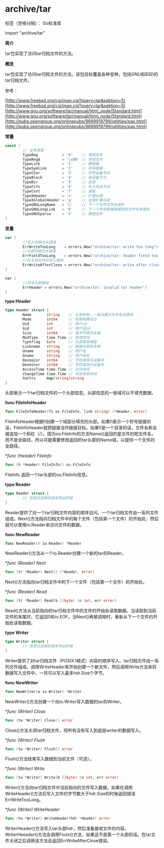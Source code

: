 # archive/tar

标签（空格分隔）： Go标准库

import "archive/tar"

**简介**

tar包实现了访问tar归档文件的方法。

**概览**

tar包实现了访问tar归档文件的方法。该包目标覆盖各种变种，包括GNU和BSD的tar归档文件。

参考：

[http://www.freebsd.org/cgi/man.cgi?query=tar&sektion=5](http://www.freebsd.org/cgi/man.cgi?query=tar&sektion=5)
[http://www.gnu.org/software/tar/manual/html_node/Standard.html](http://www.gnu.org/software/tar/manual/html_node/Standard.html)
[http://pubs.opengroup.org/onlinepubs/9699919799/utilities/pax.html](http://pubs.opengroup.org/onlinepubs/9699919799/utilities/pax.html)

**常量**

```go
const (
        // 文件类型
        TypeReg           = '0'    // 常规文件
        TypeRegA          = '\x00' // 常规文件
        TypeLink          = '1'    // 硬链接
        TypeSymlink       = '2'    // 符号链接
        TypeChar          = '3'    // 字符设备节点
        TypeBlock         = '4'    // 块设备节点
        TypeDir           = '5'    // 目录
        TypeFifo          = '6'    // 先入先出节点
        TypeCont          = '7'    // 保留
        TypeXHeader       = 'x'    // 扩展头部
        TypeXGlobalHeader = 'g'    // 全局扩展头部
        TypeGNULongName   = 'L'    // 下一个文件文件名很长
        TypeGNULongLink   = 'K'    // 下一个符号链接链接到的文件名称很长
        TypeGNUSparse     = 'S'    // 稀疏文件
)
```

**变量**

```go
var (
        //写入内容太长错误
        ErrWriteTooLong    = errors.New("archive/tar: write too long")
        //头部内容太长错误
        ErrFieldTooLong    = errors.New("archive/tar: header field too long")
        //在关闭文件后写入错误
        ErrWriteAfterClose = errors.New("archive/tar: write after close")
)

var (
        //非法头部错误
        ErrHeader = errors.New("archive/tar: invalid tar header")
)
```

**type Header**
```go
type Header struct {
        Name       string    // 头部名称，一般设置为文件名全路径
        Mode       int64     // 权限和模式位
        Uid        int       // 用户id
        Gid        int       // 用户组id
        Size       int64     // 按字节表示长度
        ModTime    time.Time // 修改时间
        Typeflag   byte      // 头部条目类型
        Linkname   string    // 链接的目标名称
        Uname      string    // 用户名
        Gname      string    // 用户组名
        Devmajor   int64     // 字符或块主设备号
        Devminor   int64     // 字符或块次设备号
        AccessTime time.Time // 访问时间
        ChangeTime time.Time // 状态改变时间
        Xattrs     map[string]string
}
```
头部表示一个tar归档文件的一个头部信息。头部信息的一些域可以不填充数据。

**func FileInfoHeader**
```go
func FileInfoHeader(fi os.FileInfo, link string) (*Header, error)
```
FileInfoHeader根据fi创建一个域部分填充的头部。如果fi表示一个符号链接的话，FileInfoHeader就把链接当作链接目标。如果fi是一个目录的话，文件名称会被追加一个斜杠（/）。因为os.FileInfo的方法Name()返回的是文件的短文件名，而不是全路径，所以可能需要修改返回的tar头部的Name域，以提供一个文件的全路径。

**func (*Header) FileInfo**
```go
func (h *Header) FileInfo() os.FileInfo
```
FileInfo 返回一个tar头部的os.FileInfo信息。

**type Reader**

```go
type Reader struct {
        // 包含过滤掉的或未导出的域
}
```
Reader提供了对一个tar归档文件内容的顺序访问。一个tar归档文件由一系列文件组成。Next()方法指向归档文件中的每个文件（包括第一个文件）的开始处，然后就可以使用io.Reader来访问文件的数据。

**func NewReader**
```go
func NewReader(r io.Reader) *Reader
```
NewReader()方法从一个io.Reader创建一个新的tar的Reader。

**func (*Reader) Next**
```go
func (tr *Reader) Next() (*Header, error)
```
Next()方法指向tar归档文件中的下一个文件（包括第一个文件）的开始处。

**func (*Reader) Read**
```go
func (tr *Reader) Read(b []byte) (n int, err error)
```
Read()方法从当前指向的tar归档文件中的文件的开始处读取数据。当读取到当前文件的末尾时，它返回0和io.EOF。当Next()再被调用时，重新从下一个文件的开始处读取数据。

**type Writer**
```go
type Writer struct {
        // 包含过滤掉的或未导出的域
}
```
Writer提供了对tar归档文件（POSIX.1格式）内容的顺序写入。tar归档文件由一系列文件组成。调用WriteHeader来开始创建一个新文件，然后调用Write方法来将数据写入文件中，一共可以写入最多hdr.Size个字节。

**func NewWriter**
```go
func NewWriter(w io.Writer) *Writer
```
NewWriter()方法创建一个向io.Writer写入数据的tar的Writer。

**func (*Writer) Close**
```go
func (tw *Writer) Close() error
```
Close()方法关闭tar归档文件，将所有没有写入到底层writer的数据写入。

**func (*Writer) Flush**
```go
func (tw *Writer) Flush() error
```
Flush()方法结束写入数据到当前文件（可选）。

**func (*Writer) Write**
```go
func (tw *Writer) Write(b []byte) (n int, err error)
```
Writer()方法向tar归档文件中当前指向的文件写入数据。如果在调用WriteHeader()方法后写入文件的字节数大于hdr.Size的时候返回错误ErrWriteTooLong。

**func (*Writer) WriteHeader**
```go
func (tw *Writer) WriteHeader(hdr *Header) error
```
WriterHeader()方法写入tar头部hdr，然后准备接收文件的内容。WriterHeeader()方法会调用Flush()方法，如果这不是第一个头部的话。在tar文件关闭之后调用该方法会返回ErrWriteAfterClose错误。